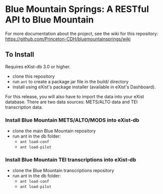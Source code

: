 # Blue Mountain Springs: A RESTful API to Blue Mountain

For more documentation about the project, see the wiki for this repository: https://github.com/Princeton-CDH/bluemountainsprings/wiki

## To Install
Requires eXist-db 3.0 or higher.

  * clone this repository
  * run `ant` to create a package jar file in the build/ directory
  * install using eXist's package installer (available in eXist's Dashboard).

For this release, you will also have to import the data into your eXist database. There are two data sources: METS/ALTO data and TEI transcription data.

### Install Blue Mountain METS/ALTO/MODS into eXist-db

  * clone the main Blue Mountain repository
  * run ant in the db folder:
      * `ant load-conf`
      * `ant load-pilot`
 
### Install Blue Mountain TEI transcriptions into eXist-db
  *  clone the Blue Mountain transcriptions repository
  *  run ant in the db folder:
	 *  `ant load-conf`
	 *  `ant load-pilot`
